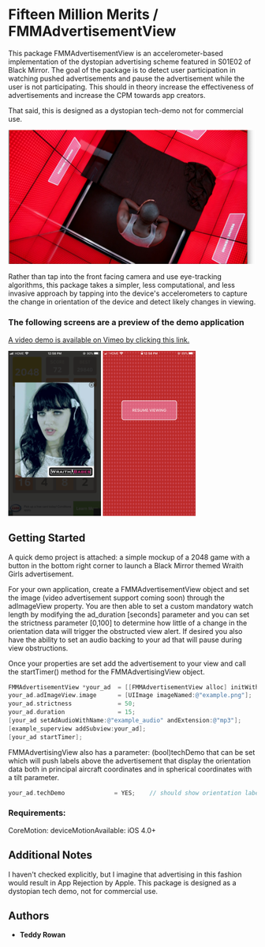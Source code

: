 # Fifteen Million Merits / FMMAdvertisementView

This package FMMAdvertisementView is an accelerometer-based implementation of the dystopian advertising scheme featured in S01E02 of Black Mirror. The goal of the package is to detect user participation in watching pushed advertisements and pause the advertisement while the user is not participating. This should in theory increase the effectiveness of advertisements and increase the CPM towards app creators. 

That said, this is designed as a dystopian tech-demo not for commercial use. 

![alt text](./resources/screens/obstructed-view-1.png "Title")

Rather than tap into the front facing camera and use eye-tracking algorithms, this package takes a simpler, less computational, and less invasive approach by tapping into the device's accelerometers to capture the change in orientation of the device and detect likely changes in viewing. 

### The following screens are a preview of the demo application

[A video demo is available on Vimeo by clicking this link.](https://vimeo.com/439452030/6092b50826)

![Ad Demo](./app-screens/ad_demo.png "Ad Demo")  ![Obstructed Demo](./app-screens/obstructed_demo.png "Obstructed Demo")

## Getting Started

A quick demo project is attached: a simple mockup of a 2048 game with a button in the bottom right corner to launch a Black Mirror themed Wraith Girls advertisement. 

For your own application, create a FMMAdvertisementView object and set the image (video advertisement support coming soon) through the adImageView property. You are then able to set a custom mandatory watch length by modifying the ad_duration [seconds] parameter and you can set the strictness parameter [0,100] to determine how little of a change in the orientation data will trigger the obstructed view alert. If desired you also have the ability to set an audio backing to your ad that will pause during view obstructions. 

Once your properties are set add the advertisement to your view and call the startTimer() method for the FMMAdvertisingView object. 

```objective-c
FMMAdvertisementView *your_ad  = [[FMMAdvertisementView alloc] initWithFrame:example_superview.frame];
your_ad.adImageView.image      = [UIImage imageNamed:@"example.png"];  // replace with your ad image
your_ad.strictness             = 50;                                   // the default setting [0,100]
your_ad.duration               = 15;                                   // seconds
[your_ad setAdAudioWithName:@"example_audio" andExtension:@"mp3"];     // audio backing for your ad
[example_superview addSubview:your_ad];
[your_ad startTimer];                                                  // begin watch countdown
```

FMMAdvertisingView also has a parameter: (bool)techDemo that can be set which will push labels above the advertisement that display the orientation data both in principal aircraft coordinates and in spherical coordinates with a tilt parameter.

```objective-c
your_ad.techDemo              = YES;	// should show orientation labels
```

### Requirements:

CoreMotion: deviceMotionAvailable: iOS 4.0+


## Additional Notes

I haven't checked explicitly, but I imagine that advertising in this fashion would result in App Rejection by Apple. This package is designed as a dystopian tech demo, not for commercial use. 

## Authors

* **Teddy Rowan**
